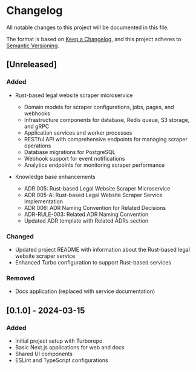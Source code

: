 # Changelog

All notable changes to this project will be documented in this file.

The format is based on [Keep a Changelog](https://keepachangelog.com/en/1.0.0/),
and this project adheres to [Semantic Versioning](https://semver.org/spec/v2.0.0.html).

## [Unreleased]

### Added

- Rust-based legal website scraper microservice
  - Domain models for scraper configurations, jobs, pages, and webhooks
  - Infrastructure components for database, Redis queue, S3 storage, and gRPC
  - Application services and worker processes
  - RESTful API with comprehensive endpoints for managing scraper operations
  - Database migrations for PostgreSQL
  - Webhook support for event notifications
  - Analytics endpoints for monitoring scraper performance

- Knowledge base enhancements
  - ADR 005: Rust-based Legal Website Scraper Microservice
  - ADR 005-A: Rust-based Legal Website Scraper Service Implementation
  - ADR 006: ADR Naming Convention for Related Decisions
  - ADR-RULE-003: Related ADR Naming Convention
  - Updated ADR template with Related ADRs section

### Changed

- Updated project README with information about the Rust-based legal website scraper service
- Enhanced Turbo configuration to support Rust-based services

### Removed

- Docs application (replaced with service documentation)

## [0.1.0] - 2024-03-15

### Added

- Initial project setup with Turborepo
- Basic Next.js applications for web and docs
- Shared UI components
- ESLint and TypeScript configurations
